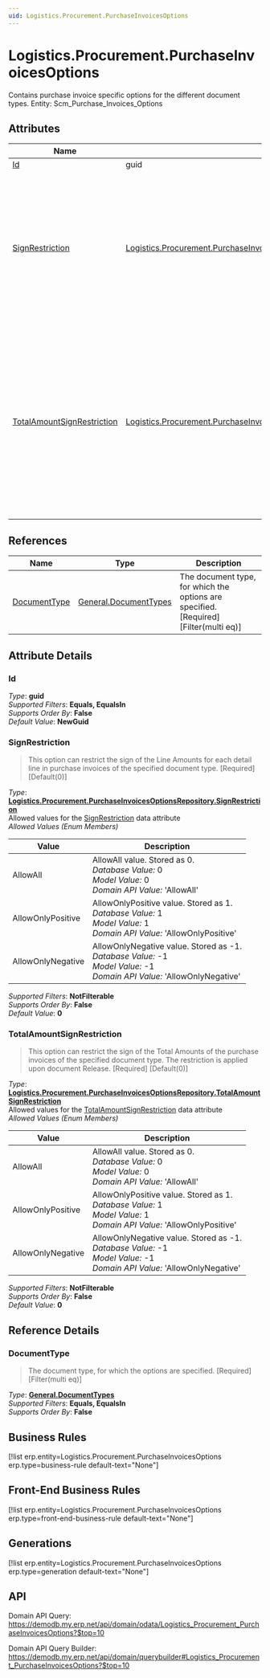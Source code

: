 ```yaml
---
uid: Logistics.Procurement.PurchaseInvoicesOptions
---
```

# Logistics.Procurement.PurchaseInvoicesOptions

Contains purchase invoice specific options for the different document types. Entity: Scm_Purchase_Invoices_Options

## Attributes

| Name | Type | Description |
| ---- | ---- | --- |
| [Id](Logistics.Procurement.PurchaseInvoicesOptions.md#Id) | guid |  
| [SignRestriction](Logistics.Procurement.PurchaseInvoicesOptions.md#SignRestriction) | [Logistics.Procurement.PurchaseInvoicesOptionsRepository.SignRestriction](Logistics.Procurement.PurchaseInvoicesOptions.md#SignRestriction) | This option can restrict the sign of the Line Amounts for each detail line in purchase invoices of the specified document type. [Required] [Default(0)] 
| [TotalAmountSignRestriction](Logistics.Procurement.PurchaseInvoicesOptions.md#TotalAmountSignRestriction) | [Logistics.Procurement.PurchaseInvoicesOptionsRepository.TotalAmountSignRestriction](Logistics.Procurement.PurchaseInvoicesOptions.md#TotalAmountSignRestriction) | This option can restrict the sign of the Total Amounts of the purchase invoices of the specified document type. The restriction is applied upon document Release. [Required] [Default(0)] 

## References

| Name | Type | Description |
| ---- | ---- | --- |
| [DocumentType](Logistics.Procurement.PurchaseInvoicesOptions.md#DocumentType) | [General.DocumentTypes](General.DocumentTypes.md) | The document type, for which the options are specified. [Required] [Filter(multi eq)] |


## Attribute Details

### Id

_Type_: **guid**  
_Supported Filters_: **Equals, EqualsIn**  
_Supports Order By_: **False**  
_Default Value_: **NewGuid**  

### SignRestriction

> This option can restrict the sign of the Line Amounts for each detail line in purchase invoices of the specified document type. [Required] [Default(0)]

_Type_: **[Logistics.Procurement.PurchaseInvoicesOptionsRepository.SignRestriction](Logistics.Procurement.PurchaseInvoicesOptions.md#SignRestriction)**  
Allowed values for the [SignRestriction](Logistics.Procurement.PurchaseInvoicesOptions.md#SignRestriction) data attribute  
_Allowed Values (Enum Members)_  

| Value | Description |
| ---- | --- |
| AllowAll | AllowAll value. Stored as 0. <br /> _Database Value:_ 0 <br /> _Model Value:_ 0 <br /> _Domain API Value:_ 'AllowAll' |
| AllowOnlyPositive | AllowOnlyPositive value. Stored as 1. <br /> _Database Value:_ 1 <br /> _Model Value:_ 1 <br /> _Domain API Value:_ 'AllowOnlyPositive' |
| AllowOnlyNegative | AllowOnlyNegative value. Stored as -1. <br /> _Database Value:_ -1 <br /> _Model Value:_ -1 <br /> _Domain API Value:_ 'AllowOnlyNegative' |

_Supported Filters_: **NotFilterable**  
_Supports Order By_: **False**  
_Default Value_: **0**  

### TotalAmountSignRestriction

> This option can restrict the sign of the Total Amounts of the purchase invoices of the specified document type. The restriction is applied upon document Release. [Required] [Default(0)]

_Type_: **[Logistics.Procurement.PurchaseInvoicesOptionsRepository.TotalAmountSignRestriction](Logistics.Procurement.PurchaseInvoicesOptions.md#TotalAmountSignRestriction)**  
Allowed values for the [TotalAmountSignRestriction](Logistics.Procurement.PurchaseInvoicesOptions.md#TotalAmountSignRestriction) data attribute  
_Allowed Values (Enum Members)_  

| Value | Description |
| ---- | --- |
| AllowAll | AllowAll value. Stored as 0. <br /> _Database Value:_ 0 <br /> _Model Value:_ 0 <br /> _Domain API Value:_ 'AllowAll' |
| AllowOnlyPositive | AllowOnlyPositive value. Stored as 1. <br /> _Database Value:_ 1 <br /> _Model Value:_ 1 <br /> _Domain API Value:_ 'AllowOnlyPositive' |
| AllowOnlyNegative | AllowOnlyNegative value. Stored as -1. <br /> _Database Value:_ -1 <br /> _Model Value:_ -1 <br /> _Domain API Value:_ 'AllowOnlyNegative' |

_Supported Filters_: **NotFilterable**  
_Supports Order By_: **False**  
_Default Value_: **0**  


## Reference Details

### DocumentType

> The document type, for which the options are specified. [Required] [Filter(multi eq)]

_Type_: **[General.DocumentTypes](General.DocumentTypes.md)**  
_Supported Filters_: **Equals, EqualsIn**  
_Supports Order By_: **False**  



## Business Rules

[!list erp.entity=Logistics.Procurement.PurchaseInvoicesOptions erp.type=business-rule default-text="None"]

## Front-End Business Rules

[!list erp.entity=Logistics.Procurement.PurchaseInvoicesOptions erp.type=front-end-business-rule default-text="None"]

## Generations

[!list erp.entity=Logistics.Procurement.PurchaseInvoicesOptions erp.type=generation default-text="None"]

## API

Domain API Query:
<https://demodb.my.erp.net/api/domain/odata/Logistics_Procurement_PurchaseInvoicesOptions?$top=10>

Domain API Query Builder:
<https://demodb.my.erp.net/api/domain/querybuilder#Logistics_Procurement_PurchaseInvoicesOptions?$top=10>


